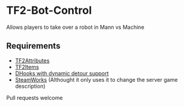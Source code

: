# TF2-Bot-Control
Allows players to take over a robot in Mann vs Machine

## Requirements
- [TF2Attributes](https://forums.alliedmods.net/showthread.php?t=210221)
- [TF2Items](https://forums.alliedmods.net/forumdisplay.php?f=146)
- [DHooks with dynamic detour support](https://forums.alliedmods.net/showpost.php?p=2588686&postcount=589)
- [SteamWorks](https://forums.alliedmods.net/showthread.php?t=229556) (Althought it only uses it to change the server game description)

Pull requests welcome
